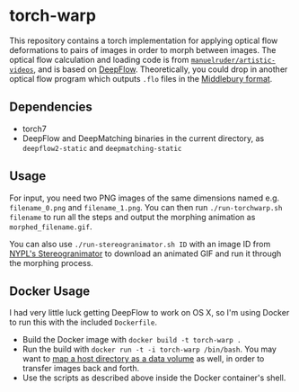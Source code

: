# torch-warp

This repository contains a torch implementation for applying optical flow deformations to pairs of images in order to morph between images. The optical flow calculation and loading code is from [`manuelruder/artistic-videos`](https://github.com/manuelruder/artistic-videos), and is based on [DeepFlow](http://lear.inrialpes.fr/src/deepflow/). Theoretically, you could drop in another optical flow program which outputs `.flo` files in the [Middlebury format](http://vision.middlebury.edu/flow/data/).

## Dependencies

* torch7
* DeepFlow and DeepMatching binaries in the current directory, as `deepflow2-static` and `deepmatching-static`

## Usage

For input, you need two PNG images of the same dimensions named e.g. `filename_0.png` and `filename_1.png`. You can then run `./run-torchwarp.sh filename` to run all the steps and output the morphing animation as `morphed_filename.gif`.

You can also use `./run-stereogranimator.sh ID` with an image ID from [NYPL's Stereogranimator](http://stereo.nypl.org/) to download an animated GIF and run it through the morphing process.

## Docker Usage

I had very little luck getting DeepFlow to work on OS X, so I'm using Docker to run this with the included `Dockerfile`.

* Build the Docker image with `docker build -t torch-warp .`
* Run the build with `docker run -t -i torch-warp /bin/bash`. You may want to [map a host directory as a data volume](https://docs.docker.com/engine/tutorials/dockervolumes/#/mount-a-host-directory-as-a-data-volume) as well, in order to transfer images back and forth.
* Use the scripts as described above inside the Docker container's shell.
